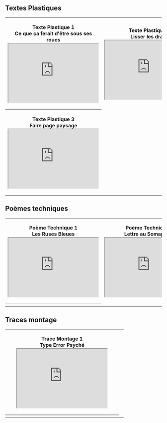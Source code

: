 --- 
---
<!--
<p class="align-left">Texte Plastique 1 : </br><a href="https://archive.org/download/ce-que-ca-ferait/CeQueCaFerait.mp4" rel="nofollow noopener noreferrer" target="_blank"><img src="/images/VignetteTexteP1.png" width="50%" height="50%" alt="" data-htmlarea-file-uid="420392" style="vertical-align: text-bottom;" /> </p>-->

## Textes Plastiques

<table style="width:100%">
  <tr>
    <th height="100" width="350">
<p class="align-left">Texte Plastique 1</br>
Ce que ça ferait d'être sous ses roues
<iframe src="https://archive.org/download/ce-que-ca-ferait/CeQueCaFerait.mp4" style="height:190px;width:290px;" webkitallowfullscreen="true" mozallowfullscreen="true" allow="autoplay" allowfullscreen></iframe></p>

</th>
<th>
<p class="align-left">Texte Plastique 2</br>
Lisser les draps
<iframe src="https://ia601507.us.archive.org/35/items/lisser-draps/LisserDraps.mp4" style="height:190px;width:290px;" webkitallowfullscreen="true" mozallowfullscreen="true" allowfullscreen></iframe></p>
</th>

</tr>
</tr>
<th>
<p class="align-left">Texte Plastique 3</br>
Faire page paysage
<iframe src="https://ia601505.us.archive.org/13/items/faire-page-paysage/FairePagePaysage.mp4" style="height:190px;width:290px;" webkitallowfullscreen="true" mozallowfullscreen="true" allowfullscreen></iframe></p>
</th>
</tr>
</table>


## Poèmes techniques

<table style="width:100%">
  <tr>
    <th height="100" width="350">
<p class="align-left">Poème Technique 1</br>
Les Ruses Bleues
<iframe src="https://ia601503.us.archive.org/10/items/les-ruses-bleues/LesRusesBleues.mp4" style="height:190px;width:290px;" webkitallowfullscreen="true" mozallowfullscreen="true" allow="autoplay" allowfullscreen></iframe></p>

</th>
<th>
<p class="align-left">Poème Technique 2</br>
Lettre au Somaphore
<iframe src="https://ia601502.us.archive.org/3/items/lettre-somaphore/LettreSomaphore.mp4" style="height:190px;width:290px;" webkitallowfullscreen="true" mozallowfullscreen="true" allow="autoplay" allowfullscreen></iframe></p>
</th>

</tr>
</tr>
<th>
</th>
</tr>
</table>

## Traces montage 


<table style="width:100%">
  <tr>
    <th height="100" width="350">
<p class="align-left">Trace Montage 1</br>
Type Error Psyché
<iframe src="https://ia601506.us.archive.org/2/items/creation-mellet/CreationMellet.mp4" style="height:190px;width:290px;" webkitallowfullscreen="true" mozallowfullscreen="true" allow="autoplay" allowfullscreen></iframe></p>

</th>
<th>

</th>

</tr>
</tr>
<th>
</th>
</tr>
</table>
